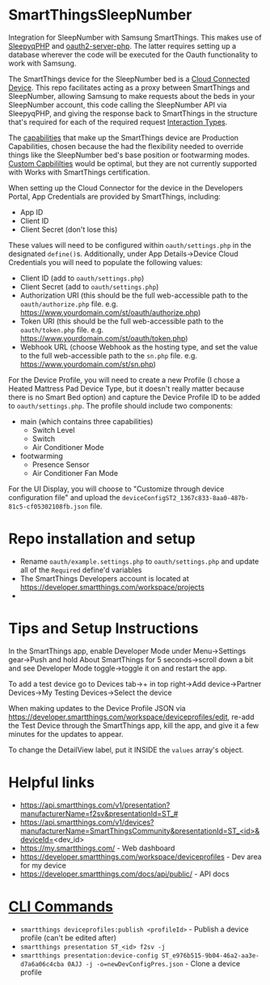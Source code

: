 # SmartThingsSleepNumber
Integration for SleepNumber with Samsung SmartThings. This makes use of [SleepyqPHP](https://github.com/jasonkaruza/SleepyqPHP) and [oauth2-server-php](https://github.com/jasonkaruza/oauth2-server-php). The latter requires setting up a database wherever the code will be executed for the Oauth functionality to work with Samsung.

The SmartThings device for the SleepNumber bed is a [Cloud Connected Device](https://developer.smartthings.com/devices/cloud-connected). This repo facilitates acting as a proxy between SmartThings and SleepNumber, allowing Samsung to make requests about the beds in your SleepNumber account, this code calling the SleepNumber API via SleepyqPHP, and giving the response back to SmartThings in the structure that's required for each of the required request [Interaction Types](https://developer.smartthings.com/docs/devices/cloud-connected/interaction-types/).

The [capabilities](https://developer.smartthings.com/docs/devices/capabilities/capabilities-reference) that make up the SmartThings device are Production Capabilities, chosen because the had the flexibility needed to override things like the SleepNumber bed's base position or footwarming modes. [Custom Capbililties](https://developer.smartthings.com/docs/devices/capabilities/custom-capabilities) would be optimal, but they are not currently supported with Works with SmartThings certification.

When setting up the Cloud Connector for the device in the Developers Portal, App Credentials are provided by SmartThings, including:
- App ID
- Client ID
- Client Secret (don't lose this)

These values will need to be configured within `oauth/settings.php` in the designated `define()`s. Additionally, under App Details->Device Cloud Credentials you will need to populate the following values:
- Client ID (add to `oauth/settings.php`)
- Client Secret (add to `oauth/settings.php`)
- Authorization URI (this should be the full web-accessible path to the `oauth/authorize.php` file. e.g. https://www.yourdomain.com/st/oauth/authorize.php)
- Token URI (this should be the full web-accessible path to the `oauth/token.php` file. e.g. https://www.yourdomain.com/st/oauth/token.php)
- Webhook URL (choose Webhook as the hosting type, and set the value to the full web-accessible path to the `sn.php` file. e.g. https://www.yourdomain.com/st/sn.php)

For the Device Profile, you will need to create a new Profile (I chose a Heated Mattress Pad Device Type, but it doesn't really matter because there is no Smart Bed option) and capture the Device Profile ID to be added to `oauth/settings.php`. The profile should include two components:
- main (which contains three capabilities)
  - Switch Level
  - Switch
  - Air Conditioner Mode
- footwarming
  - Presence Sensor
  - Air Conditioner Fan Mode

For the UI Display, you will choose to "Customize through device configuration file" and upload the `deviceConfigST2_1367c833-8aa0-487b-81c5-cf05302108fb.json` file.

# Repo installation and setup
- Rename `oauth/example.settings.php` to `oauth/settings.php` and update all of the `Required` define'd variables
- The SmartThings Developers account is located at https://developer.smartthings.com/workspace/projects
- 

# Tips and Setup Instructions
In the SmartThings app, enable Developer Mode under Menu->Settings gear->Push and hold About SmartThings for 5 seconds->scroll down a bit and see Developer Mode toggle->toggle it on and restart the app.

To add a test device go to Devices tab->+ in top right->Add device->Partner Devices->My Testing Devices->Select the device

When making updates to the Device Profile JSON via https://developer.smartthings.com/workspace/deviceprofiles/edit, re-add the Test Device through the SmartThings app, kill the app, and give it a few minutes for the updates to appear.

To change the DetailView label, put it INSIDE the `values` array's object.

# Helpful links
- https://api.smartthings.com/v1/presentation?manufacturerName=f2sv&presentationId=ST_#
- https://api.smartthings.com/v1/devices?manufacturerName=SmartThingsCommunity&presentationId=ST_<id>&deviceId=<dev_id>
- https://my.smartthings.com/ - Web dashboard
- https://developer.smartthings.com/workspace/deviceprofiles - Dev area for my device
- https://developer.smartthings.com/docs/api/public/ - API docs

# [CLI Commands](https://github.com/SmartThingsCommunity/smartthings-cli?tab=readme-ov-file#smartthings-deviceprofiles-id)
- `smartthings deviceprofiles:publish <profileId>` - Publish a device profile (can't be edited after)
- `smartthings presentation ST_<id> f2sv -j`
- `smartthings presentation:device-config ST_e976b515-9b04-46a2-aa3e-d7a6a06c4cba 0AJJ -j -o=newDevConfigPres.json` - Clone a device profile